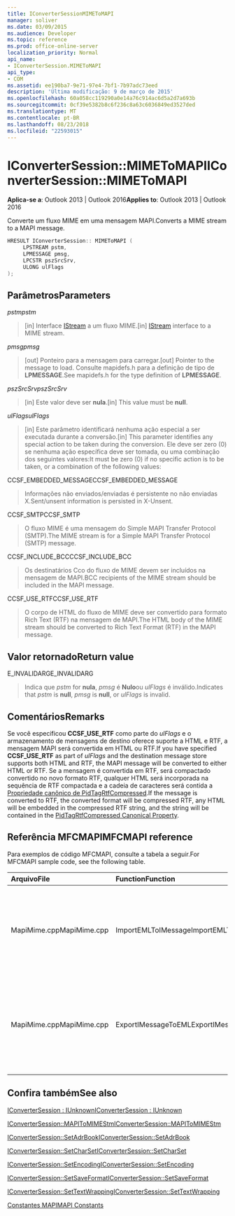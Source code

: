 ```yaml
---
title: IConverterSessionMIMEToMAPI
manager: soliver
ms.date: 03/09/2015
ms.audience: Developer
ms.topic: reference
ms.prod: office-online-server
localization_priority: Normal
api_name:
- IConverterSession.MIMEToMAPI
api_type:
- COM
ms.assetid: ee190ba7-9e71-97e4-7bf1-7b97adc73eed
description: 'Última modificação: 9 de março de 2015'
ms.openlocfilehash: 60a058cc119290a0e14a76c914ac6d5a2d7a693b
ms.sourcegitcommit: 0cf39e5382b8c6f236c8a63c6036849ed3527ded
ms.translationtype: MT
ms.contentlocale: pt-BR
ms.lasthandoff: 08/23/2018
ms.locfileid: "22593015"
---
```

# <a name="iconvertersessionmimetomapi"></a><span data-ttu-id="23249-103">IConverterSession::MIMEToMAPI</span><span class="sxs-lookup"><span data-stu-id="23249-103">IConverterSession::MIMEToMAPI</span></span>

  
  
<span data-ttu-id="23249-104">**Aplica-se a**: Outlook 2013 | Outlook 2016</span><span class="sxs-lookup"><span data-stu-id="23249-104">**Applies to**: Outlook 2013 | Outlook 2016</span></span> 
  
<span data-ttu-id="23249-105">Converte um fluxo MIME em uma mensagem MAPI.</span><span class="sxs-lookup"><span data-stu-id="23249-105">Converts a MIME stream to a MAPI message.</span></span>
  
```cpp
HRESULT IConverterSession:: MIMEToMAPI ( 
     LPSTREAM pstm, 
     LPMESSAGE pmsg, 
     LPCSTR pszSrcSrv, 
     ULONG ulFlags 
);
```

## <a name="parameters"></a><span data-ttu-id="23249-106">Parâmetros</span><span class="sxs-lookup"><span data-stu-id="23249-106">Parameters</span></span>

 <span data-ttu-id="23249-107">_pstm_</span><span class="sxs-lookup"><span data-stu-id="23249-107">_pstm_</span></span>
  
> <span data-ttu-id="23249-108">[in] Interface [IStream](http://msdn.microsoft.com/en-us/library/aa380034%28VS.85%29.aspx) a um fluxo MIME.</span><span class="sxs-lookup"><span data-stu-id="23249-108">[in] [IStream](http://msdn.microsoft.com/en-us/library/aa380034%28VS.85%29.aspx) interface to a MIME stream.</span></span> 
    
 <span data-ttu-id="23249-109">_pmsg_</span><span class="sxs-lookup"><span data-stu-id="23249-109">_pmsg_</span></span>
  
> <span data-ttu-id="23249-110">[out] Ponteiro para a mensagem para carregar.</span><span class="sxs-lookup"><span data-stu-id="23249-110">[out] Pointer to the message to load.</span></span> <span data-ttu-id="23249-111">Consulte mapidefs.h para a definição de tipo de **LPMESSAGE**.</span><span class="sxs-lookup"><span data-stu-id="23249-111">See mapidefs.h for the type definition of **LPMESSAGE**.</span></span>
    
 <span data-ttu-id="23249-112">_pszSrcSrv_</span><span class="sxs-lookup"><span data-stu-id="23249-112">_pszSrcSrv_</span></span>
  
> <span data-ttu-id="23249-113">[in] Este valor deve ser **nula**.</span><span class="sxs-lookup"><span data-stu-id="23249-113">[in] This value must be **null**.</span></span>
    
 <span data-ttu-id="23249-114">_ulFlags_</span><span class="sxs-lookup"><span data-stu-id="23249-114">_ulFlags_</span></span>
  
> <span data-ttu-id="23249-115">[in] Este parâmetro identificará nenhuma ação especial a ser executada durante a conversão.</span><span class="sxs-lookup"><span data-stu-id="23249-115">[in] This parameter identifies any special action to be taken during the conversion.</span></span> <span data-ttu-id="23249-116">Ele deve ser zero (0) se nenhuma ação específica deve ser tomada, ou uma combinação dos seguintes valores:</span><span class="sxs-lookup"><span data-stu-id="23249-116">It must be zero (0) if no specific action is to be taken, or a combination of the following values:</span></span>
    
<span data-ttu-id="23249-117">CCSF_EMBEDDED_MESSAGE</span><span class="sxs-lookup"><span data-stu-id="23249-117">CCSF_EMBEDDED_MESSAGE</span></span>
  
> <span data-ttu-id="23249-118">Informações não enviados/enviadas é persistente no não enviadas X.</span><span class="sxs-lookup"><span data-stu-id="23249-118">Sent/unsent information is persisted in X-Unsent.</span></span>
    
<span data-ttu-id="23249-119">CCSF_SMTP</span><span class="sxs-lookup"><span data-stu-id="23249-119">CCSF_SMTP</span></span>
  
> <span data-ttu-id="23249-120">O fluxo MIME é uma mensagem do Simple MAPI Transfer Protocol (SMTP).</span><span class="sxs-lookup"><span data-stu-id="23249-120">The MIME stream is for a Simple MAPI Transfer Protocol (SMTP) message.</span></span>
    
<span data-ttu-id="23249-121">CCSF_INCLUDE_BCC</span><span class="sxs-lookup"><span data-stu-id="23249-121">CCSF_INCLUDE_BCC</span></span>
  
> <span data-ttu-id="23249-122">Os destinatários Cco do fluxo de MIME devem ser incluídos na mensagem de MAPI.</span><span class="sxs-lookup"><span data-stu-id="23249-122">BCC recipients of the MIME stream should be included in the MAPI message.</span></span>
    
<span data-ttu-id="23249-123">CCSF_USE_RTF</span><span class="sxs-lookup"><span data-stu-id="23249-123">CCSF_USE_RTF</span></span>
  
> <span data-ttu-id="23249-124">O corpo de HTML do fluxo de MIME deve ser convertido para formato Rich Text (RTF) na mensagem de MAPI.</span><span class="sxs-lookup"><span data-stu-id="23249-124">The HTML body of the MIME stream should be converted to Rich Text Format (RTF) in the MAPI message.</span></span>
    
## <a name="return-value"></a><span data-ttu-id="23249-125">Valor retornado</span><span class="sxs-lookup"><span data-stu-id="23249-125">Return value</span></span>

<span data-ttu-id="23249-126">E_INVALIDARG</span><span class="sxs-lookup"><span data-stu-id="23249-126">E_INVALIDARG</span></span>
  
> <span data-ttu-id="23249-127">Indica que _pstm_ for **nula**, _pmsg_ é **Nulo**ou _ulFlags_ é inválido.</span><span class="sxs-lookup"><span data-stu-id="23249-127">Indicates that  _pstm_ is **null**,  _pmsg_ is **null**, or  _ulFlags_ is invalid.</span></span> 
    
## <a name="remarks"></a><span data-ttu-id="23249-128">Comentários</span><span class="sxs-lookup"><span data-stu-id="23249-128">Remarks</span></span>

<span data-ttu-id="23249-129">Se você especificou **CCSF_USE_RTF** como parte do _ulFlags_ e o armazenamento de mensagens de destino oferece suporte a HTML e RTF, a mensagem MAPI será convertida em HTML ou RTF.</span><span class="sxs-lookup"><span data-stu-id="23249-129">If you have specified **CCSF_USE_RTF** as part of  _ulFlags_ and the destination message store supports both HTML and RTF, the MAPI message will be converted to either HTML or RTF.</span></span> <span data-ttu-id="23249-130">Se a mensagem é convertida em RTF, será compactado convertido no novo formato RTF, qualquer HTML será incorporada na sequência de RTF compactada e a cadeia de caracteres será contida a [Propriedade canônico de PidTagRtfCompressed](pidtagrtfcompressed-canonical-property.md).</span><span class="sxs-lookup"><span data-stu-id="23249-130">If the message is converted to RTF, the converted format will be compressed RTF, any HTML will be embedded in the compressed RTF string, and the string will be contained in the [PidTagRtfCompressed Canonical Property](pidtagrtfcompressed-canonical-property.md).</span></span>
  
## <a name="mfcmapi-reference"></a><span data-ttu-id="23249-131">Referência MFCMAPI</span><span class="sxs-lookup"><span data-stu-id="23249-131">MFCMAPI reference</span></span>

<span data-ttu-id="23249-132">Para exemplos de código MFCMAPI, consulte a tabela a seguir.</span><span class="sxs-lookup"><span data-stu-id="23249-132">For MFCMAPI sample code, see the following table.</span></span>
  
|<span data-ttu-id="23249-133">**Arquivo**</span><span class="sxs-lookup"><span data-stu-id="23249-133">**File**</span></span>|<span data-ttu-id="23249-134">**Function**</span><span class="sxs-lookup"><span data-stu-id="23249-134">**Function**</span></span>|<span data-ttu-id="23249-135">**Comment**</span><span class="sxs-lookup"><span data-stu-id="23249-135">**Comment**</span></span>|
|:-----|:-----|:-----|
|<span data-ttu-id="23249-136">MapiMime.cpp</span><span class="sxs-lookup"><span data-stu-id="23249-136">MapiMime.cpp</span></span>  <br/> |<span data-ttu-id="23249-137">ImportEMLToIMessage</span><span class="sxs-lookup"><span data-stu-id="23249-137">ImportEMLToIMessage</span></span>  <br/> |<span data-ttu-id="23249-138">MFCMAPI usa MimeToMAPI para converter um arquivo EML em uma mensagem MAPI.</span><span class="sxs-lookup"><span data-stu-id="23249-138">MFCMAPI uses MimeToMAPI to convert an EML file to a MAPI message.</span></span>  <br/> |
|<span data-ttu-id="23249-139">MapiMime.cpp</span><span class="sxs-lookup"><span data-stu-id="23249-139">MapiMime.cpp</span></span>  <br/> |<span data-ttu-id="23249-140">ExportIMessageToEML</span><span class="sxs-lookup"><span data-stu-id="23249-140">ExportIMessageToEML</span></span>  <br/> |<span data-ttu-id="23249-141">MFCMAPI usa MAPIToMIMEStm para converter uma mensagem MAPI em um arquivo EML.</span><span class="sxs-lookup"><span data-stu-id="23249-141">MFCMAPI uses MAPIToMIMEStm to convert a MAPI message to an EML file.</span></span>  <br/> |
   
## <a name="see-also"></a><span data-ttu-id="23249-142">Confira também</span><span class="sxs-lookup"><span data-stu-id="23249-142">See also</span></span>



[<span data-ttu-id="23249-143">IConverterSession : IUnknown</span><span class="sxs-lookup"><span data-stu-id="23249-143">IConverterSession : IUnknown</span></span>](iconvertersessioniunknown.md)
  
[<span data-ttu-id="23249-144">IConverterSession::MAPIToMIMEStm</span><span class="sxs-lookup"><span data-stu-id="23249-144">IConverterSession::MAPIToMIMEStm</span></span>](iconvertersession-mapitomimestm.md)
  
[<span data-ttu-id="23249-145">IConverterSession::SetAdrBook</span><span class="sxs-lookup"><span data-stu-id="23249-145">IConverterSession::SetAdrBook</span></span>](iconvertersession-setadrbook.md)
  
[<span data-ttu-id="23249-146">IConverterSession::SetCharSet</span><span class="sxs-lookup"><span data-stu-id="23249-146">IConverterSession::SetCharSet</span></span>](iconvertersession-setcharset.md)
  
[<span data-ttu-id="23249-147">IConverterSession::SetEncoding</span><span class="sxs-lookup"><span data-stu-id="23249-147">IConverterSession::SetEncoding</span></span>](iconvertersession-setencoding.md)
  
[<span data-ttu-id="23249-148">IConverterSession::SetSaveFormat</span><span class="sxs-lookup"><span data-stu-id="23249-148">IConverterSession::SetSaveFormat</span></span>](iconvertersession-setsaveformat.md)
  
[<span data-ttu-id="23249-149">IConverterSession::SetTextWrapping</span><span class="sxs-lookup"><span data-stu-id="23249-149">IConverterSession::SetTextWrapping</span></span>](iconvertersession-settextwrapping.md)


[<span data-ttu-id="23249-150">Constantes MAPI</span><span class="sxs-lookup"><span data-stu-id="23249-150">MAPI Constants</span></span>](mapi-constants.md)

